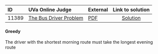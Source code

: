 | ID | UVa Online Judge | External | Link to solution |
|:---|:---|:---|:---:|
| 11389 | [The Bus Driver Problem](https://onlinejudge.org/index.php?option=com_onlinejudge&Itemid=8&category=657&page=show_problem&problem=2384) | [PDF](https://onlinejudge.org/external/113/11389.pdf) | [Solution](https://github.com/versenyi98/uva-solutions/tree/main/solutions/11389%20-%20The%20Bus%20Driver%20Problem)|
#### Greedy
The driver with the shortest morning route must take the longest evening route